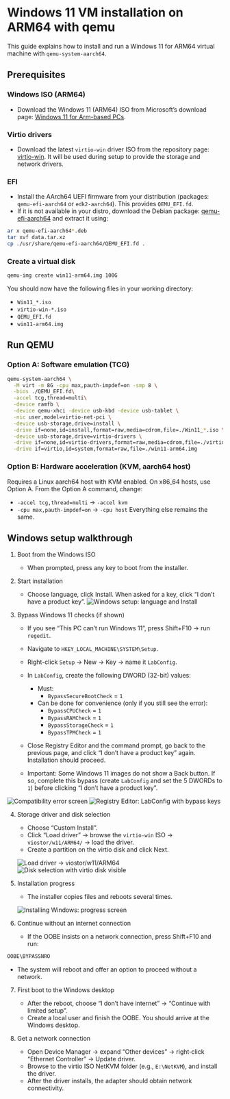 # Windows 11 VM installation on ARM64 with qemu

This guide explains how to install and run a Windows 11 for ARM64 virtual machine with `qemu-system-aarch64`.

## Prerequisites

### Windows ISO (ARM64)
- Download the Windows 11 (ARM64) ISO from Microsoft’s download page: [Windows 11 for Arm-based PCs](https://www.microsoft.com/en-us/software-download/windows11arm64).

### Virtio drivers
- Download the latest `virtio-win` driver ISO from the repository page: [virtio-win](https://github.com/virtio-win/virtio-win-pkg-scripts/blob/master/README.md). It will be used during setup to provide the storage and network drivers.

### EFI
- Install the AArch64 UEFI firmware from your distribution (packages: `qemu-efi-aarch64` or `edk2-aarch64`). This provides `QEMU_EFI.fd`.
- If it is not available in your distro, download the Debian package: [qemu-efi-aarch64](https://packages.debian.org/sid/qemu-efi-aarch64) and extract it using:

```bash
ar x qemu-efi-aarch64*.deb
tar xvf data.tar.xz
cp ./usr/share/qemu-efi-aarch64/QEMU_EFI.fd .
```

### Create a virtual disk
```bash
qemu-img create win11-arm64.img 100G
```

You should now have the following files in your working directory:
- `Win11_*.iso`
- `virtio-win-*.iso`
- `QEMU_EFI.fd`
- `win11-arm64.img`

## Run QEMU

### Option A: Software emulation (TCG)

```bash
qemu-system-aarch64 \
  -M virt -m 8G -cpu max,pauth-impdef=on -smp 8 \
  -bios ./QEMU_EFI.fd\
  -accel tcg,thread=multi\
  -device ramfb \
  -device qemu-xhci -device usb-kbd -device usb-tablet \
  -nic user,model=virtio-net-pci \
  -device usb-storage,drive=install \
  -drive if=none,id=install,format=raw,media=cdrom,file=./Win11_*.iso \
  -device usb-storage,drive=virtio-drivers \
  -drive if=none,id=virtio-drivers,format=raw,media=cdrom,file=./virtio-win-*.iso \
  -drive if=virtio,id=system,format=raw,file=./win11-arm64.img  
```

### Option B: Hardware acceleration (KVM, aarch64 host)

Requires a Linux aarch64 host with KVM enabled. On x86_64 hosts, use Option A.
From the Option A command, change:
- `-accel tcg,thread=multi` -> `-accel kvm`
- `-cpu max,pauth-impdef=on` -> `-cpu host`
Everything else remains the same.


## Windows setup walkthrough

1. Boot from the Windows ISO
   - When prompted, press any key to boot from the installer.
2. Start installation
   - Choose language, click Install. When asked for a key, click “I don’t have a product key”.
   ![Windows setup: language and Install](https://github.com/user-attachments/assets/612667af-ecc9-4c8a-9157-dabeb18e541f)
   
3. Bypass Windows 11 checks (if shown)
   - If you see “This PC can’t run Windows 11”, press Shift+F10 → run `regedit`.
   - Navigate to `HKEY_LOCAL_MACHINE\SYSTEM\Setup`.
   - Right-click `Setup` → New → Key → name it `LabConfig`.
   - In `LabConfig`, create the following DWORD (32-bit) values:
     - Must:
       - `BypassSecureBootCheck` = `1`
     - Can be done for convenience (only if you still see the error):
       - `BypassCPUCheck` = `1`
       - `BypassRAMCheck` = `1`
       - `BypassStorageCheck` = `1`
       - `BypassTPMCheck` = `1`
   - Close Registry Editor and the command prompt, go back to the previous page, and click “I don’t have a product key” again. Installation should proceed.

   - Important: Some Windows 11 images do not show a Back button. If so, complete this bypass (create `LabConfig` and set the 5 DWORDs to `1`) before clicking “I don’t have a product key”.

  ![Compatibility error screen](https://github.com/user-attachments/assets/ddd9e8f7-7bd9-44d8-aaf4-03e4dc581cd2)
  ![Registry Editor: LabConfig with bypass keys](https://github.com/user-attachments/assets/f3787180-c16a-4ddc-ade5-10dad7cb5342)

4. Storage driver and disk selection
   - Choose “Custom Install”.
   - Click “Load driver” → browse the `virtio-win` ISO → `viostor/w11/ARM64/` → load the driver.
   - Create a partition on the virtio disk and click Next.

   ![Load driver → viostor/w11/ARM64](https://github.com/user-attachments/assets/f9e42d73-5e8d-4310-9a99-f397ffb61bdb)
   ![Disk selection with virtio disk visible](https://github.com/user-attachments/assets/28b15e62-cb57-48de-8119-cc0bfd055e14)

5. Installation progress
   - The installer copies files and reboots several times.

   ![Installing Windows: progress screen](https://github.com/user-attachments/assets/d176684b-c197-4cc3-a2a9-d4f64c2698e6)

6. Continue without an internet connection
   - If the OOBE insists on a network connection, press Shift+F10 and run:

```bat
OOBE\BYPASSNRO
```

   - The system will reboot and offer an option to proceed without a network.

7. First boot to the Windows desktop
   - After the reboot, choose “I don’t have internet” → “Continue with limited setup”.
   - Create a local user and finish the OOBE. You should arrive at the Windows desktop.

8. Get a network connection
   - Open Device Manager → expand “Other devices” → right‑click “Ethernet Controller” → Update driver.
   - Browse to the virtio ISO NetKVM folder (e.g., `E:\NetKVM`), and install the driver.
   - After the driver installs, the adapter should obtain network connectivity.
